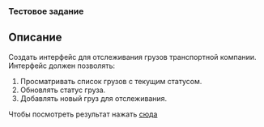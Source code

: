 ### Тестовое задание
## Описание  
Создать интерфейс для отслеживания грузов транспортной компании. Интерфейс должен позволять:
1.	Просматривать список грузов с текущим статусом.
2.	Обновлять статус груза.
3.	Добавлять новый груз для отслеживания.

Чтобы посмотреть результат нажать [сюда](https://gronickWork.github.io/ftek-test-task/)
